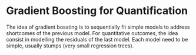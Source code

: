 # Gradient Boosting for Quantification
The idea of gradient bossting is to sequentially fit simple models to address shortcomes of the previous model. For quantitative outcomes, the idea consist in modelling the residuals of the last model. Each model need to be simple, usually stumps (very small regression trees).
